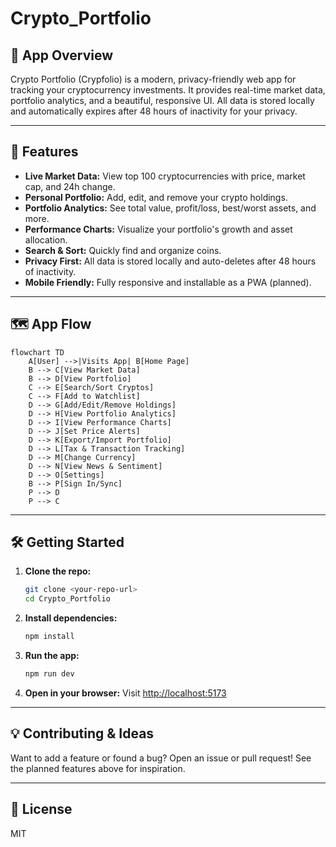 # Crypto_Portfolio

## 🚀 App Overview
Crypto Portfolio (Crypfolio) is a modern, privacy-friendly web app for tracking your cryptocurrency investments. It provides real-time market data, portfolio analytics, and a beautiful, responsive UI. All data is stored locally and automatically expires after 48 hours of inactivity for your privacy.

---

## 🌟 Features
- **Live Market Data:** View top 100 cryptocurrencies with price, market cap, and 24h change.
- **Personal Portfolio:** Add, edit, and remove your crypto holdings.
- **Portfolio Analytics:** See total value, profit/loss, best/worst assets, and more.
- **Performance Charts:** Visualize your portfolio's growth and asset allocation.
- **Search & Sort:** Quickly find and organize coins.
- **Privacy First:** All data is stored locally and auto-deletes after 48 hours of inactivity.
- **Mobile Friendly:** Fully responsive and installable as a PWA (planned).

---

## 🗺️ App Flow
```mermaid
flowchart TD
    A[User] -->|Visits App| B[Home Page]
    B --> C[View Market Data]
    B --> D[View Portfolio]
    C --> E[Search/Sort Cryptos]
    C --> F[Add to Watchlist]
    D --> G[Add/Edit/Remove Holdings]
    D --> H[View Portfolio Analytics]
    D --> I[View Performance Charts]
    D --> J[Set Price Alerts]
    D --> K[Export/Import Portfolio]
    D --> L[Tax & Transaction Tracking]
    D --> M[Change Currency]
    D --> N[View News & Sentiment]
    D --> O[Settings]
    B --> P[Sign In/Sync]
    P --> D
    P --> C
```

---

## 🛠️ Getting Started
1. **Clone the repo:**
   ```bash
   git clone <your-repo-url>
   cd Crypto_Portfolio
   ```
2. **Install dependencies:**
   ```bash
   npm install
   ```
3. **Run the app:**
   ```bash
   npm run dev
   ```
4. **Open in your browser:**
   Visit [http://localhost:5173](http://localhost:5173)

---

## 💡 Contributing & Ideas
Want to add a feature or found a bug? Open an issue or pull request! See the planned features above for inspiration.

---

## 📄 License
MIT
